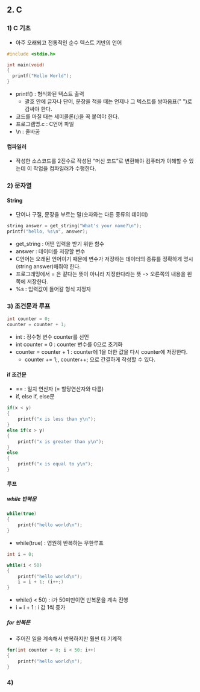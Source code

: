 
## 2. C

### 1) C 기초
- 아주 오래되고 전통적인 순수 텍스트 기반의 언어

```C
#include <stdio.h>

int main(void)
{
  printf("Hello World");
}
```
+ printf() : 형식화된 텍스트 출력
  + 괄호 안에 글자나 단어, 문장을 적을 때는 언제나 그 텍스트를 쌍따옴표(" ")로 감싸야 한다.
+ 코드를 마칠 때는 세미콜론(;)을 꼭 붙여야 한다.
+ 프로그램명.c : C언어 파일
+ \n : 줄바꿈

#### 컴파일러
- 작성한 소스코드를 2진수로 작성된 “머신 코드”로 변환해야 컴퓨터가 이해할 수 있는데 이 작업을 컴파일러가 수행한다.

### 2) 문자열
#### String
- 단어나 구절, 문장을 부르는 말(숫자와는 다른 종류의 데이터)

```C
string answer = get_string("What's your name?\n");
printf("hello, %s\n", answer);
```
+ get_string : 어떤 입력을 받기 위한 함수
+ answer : 데이터를 저장할 변수
+ C언어는 오래된 언어이기 때문에 변수가 저장하는 데이터의 종류를 정확하게 명시(string answer)해줘야 한다.
+ 프로그래밍에서 = 은 같다는 뜻이 아니라 지정한다라는 뜻 -> 오른쪽의 내용을 왼쪽에 저장한다.
+ %s : 입력값이 들어갈 형식 지정자

### 3) 조건문과 루프
```C
int counter = 0;
counter = counter + 1;
```
+ int : 정수형 변수 counter를 선언
+ int counter = 0 : counter 변수를 0으로 초기화
+ counter = counter + 1 : counter에 1을 더한 값을 다시 counter에 저장한다.
  + counter += 1;, counter++; 으로 간결하게 작성할 수 있다.

#### if 조건문
- == : 일치 연산자 (= 할당연산자와 다름)
- if, else if, else문
```C
if(x < y)
{
    printf("x is less than y\n");
}
else if(x > y)
{
    printf("x is greater than y\n");
}
else
{
    printf("x is equal to y\n");
}
```


#### 루프
##### while 반복문
```C
while(true)
{
    printf("hello world\n");
}
```
+ while(true) : 영원히 반복하는 무한루프

```C
int i = 0;

while(i < 50)
{
    printf("hello world\n");
    i = i + 1; (i++;)
}
```
+ while(i < 50) : i가 50미만이면 반복문을 계속 진행
+ i = i + 1 : i 값 1씩 증가 

##### for 반복문
- 주어진 일을 계속해서 반복하지만 훨씬 더 기계적
```C
for(int counter = 0; i < 50; i++)
{
    printf("hello world\n");
}
```

### 4) 








